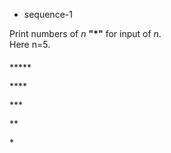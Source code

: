 <ul>
  <li>sequence-1</li>
</ul>
<p>Print numbers of <i>n</i> <b>"*"</b> for input of <i>n</i>. <br> Here n=5.</p>
<div style="line-height: 30px;">*****<br>****<br>***<br>**<br>*</div>


